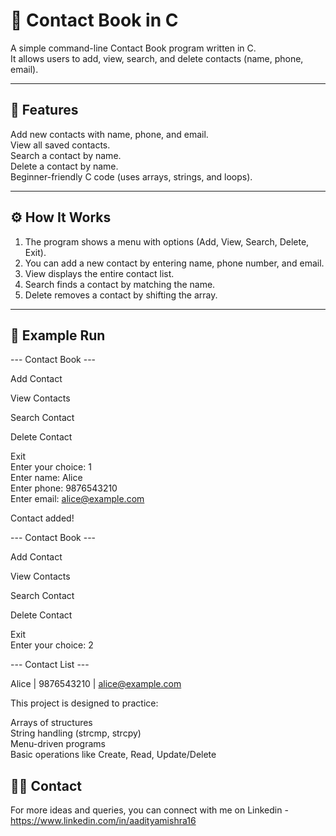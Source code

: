 # 📒 Contact Book in C

A simple command-line Contact Book program written in C.  
It allows users to add, view, search, and delete contacts (name, phone, email).  

---

## 📌 Features

Add new contacts with name, phone, and email.  
View all saved contacts.  
Search a contact by name.  
Delete a contact by name.  
Beginner-friendly C code (uses arrays, strings, and loops).  

---

## ⚙️ How It Works

1. The program shows a menu with options (Add, View, Search, Delete, Exit).  
2. You can add a new contact by entering name, phone number, and email.  
3. View displays the entire contact list.  
4. Search finds a contact by matching the name.  
5. Delete removes a contact by shifting the array.  

---

## 🚀 Example Run

--- Contact Book ---  

Add Contact  

View Contacts  

Search Contact  

Delete Contact  

Exit  
Enter your choice: 1  
Enter name: Alice  
Enter phone: 9876543210  
Enter email: alice@example.com  
  
Contact added!  
  
--- Contact Book ---  

Add Contact  

View Contacts  

Search Contact  

Delete Contact  
  
Exit  
Enter your choice: 2  
  
--- Contact List ---  

Alice | 9876543210 | alice@example.com  

This project is designed to practice:  

Arrays of structures  
String handling (strcmp, strcpy)  
Menu-driven programs  
Basic operations like Create, Read, Update/Delete

## 👨‍💻 Contact  
For more ideas and queries, you can connect with me on Linkedin - https://www.linkedin.com/in/aadityamishra16  
